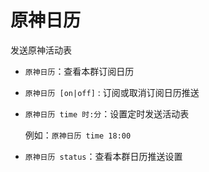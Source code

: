 # 原神日历

发送原神活动表

- `原神日历`：查看本群订阅日历

- `原神日历 [on|off]` : 订阅或取消订阅日历推送

- `原神日历 time 时:分`：设置定时发送活动表

  例如：`原神日历 time 18:00`

- `原神日历 status`：查看本群日历推送设置